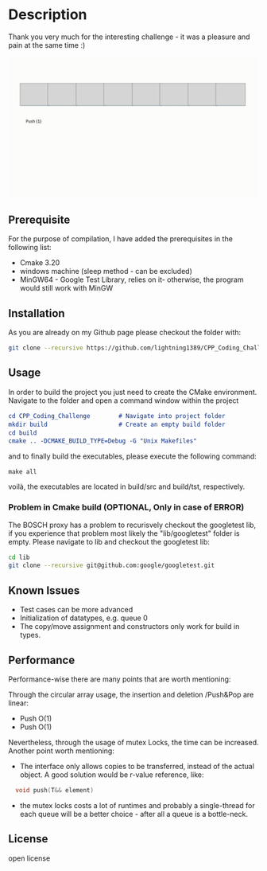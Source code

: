 
# Description 
Thank you very much for the interesting challenge - it was a pleasure and pain at the same time :)

![](queue.gif)


## Prerequisite
For the purpose of compilation, I have added the prerequisites in the following list: 

- Cmake 3.20
- windows machine (sleep method - can be excluded) 
- MinGW64 - Google Test Library, relies on it- otherwise, the program would still work with MinGW

## Installation

As you are already on my Github page please checkout the folder with: 

```bash
git clone --recursive https://github.com/lightning1389/CPP_Coding_Challenge.git
```

## Usage
In order to build the project you just need to create the CMake environment. Navigate to the folder and open a command window within the project

```Cmake
cd CPP_Coding_Challenge        # Navigate into project folder                      
mkdir build                    # Create an empty build folder
cd build
cmake .. -DCMAKE_BUILD_TYPE=Debug -G "Unix Makefiles"
```

and to finally build the executables, please execute the following command: 

```GNU
make all
```
voilà, the executables are located in build/src and build/tst, respectively.

### Problem in Cmake build (OPTIONAL, Only in case of ERROR)

The BOSCH proxy has a problem to recurisvely checkout the googletest lib, if you experience that problem most likely the "lib/googletest" folder is empty. 
Please navigate to lib and checkout the googletest lib: 

```bash
cd lib
git clone --recursive git@github.com:google/googletest.git
```


## Known Issues
- Test cases can be more advanced
- Initialization of datatypes, e.g. queue<int> 0 
- The copy/move assignment and constructors only work for build in types. 


## Performance

Performance-wise there are many points that are worth mentioning: 

Through the circular array usage, the insertion and deletion /Push&Pop are linear: 
- Push O(1)
- Push O(1)

Nevertheless, through the usage of mutex Locks, the time can be increased.
Another point worth mentioning: 

- The interface only allows copies to be transferred, instead of the actual object. A good solution would be r-value reference, like: 

```CPP
  void push(T&& element)
```
- the mutex locks costs a lot of runtimes and probably a single-thread for each queue will be a better choice - after all a queue is a bottle-neck. 


## License
open license
